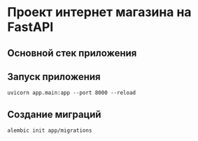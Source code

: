 # Проект интернет магазина на FastAPI


## Основной стек приложения





## Запуск приложения

`
uvicorn app.main:app --port 8000 --reload
`

## Создание миграций

`
alembic init app/migrations
`